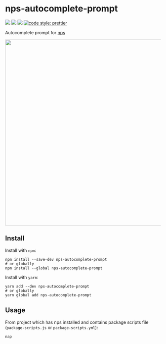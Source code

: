 # nps-autocomplete-prompt

![](https://img.shields.io/travis/zillding/nps-autocomplete-prompt.svg?style=flat-square)
![](https://img.shields.io/npm/v/nps-autocomplete-prompt.svg?style=flat-square)
![](https://img.shields.io/github/license/zillding/nps-autocomplete-prompt.svg?style=flat-square)
[![code style: prettier](https://img.shields.io/badge/code_style-prettier-ff69b4.svg?style=flat-square)](https://github.com/prettier/prettier)

Autocomplete prompt for [nps](https://github.com/kentcdodds/nps)

<img width="600" src="https://cdn.jsdelivr.net/gh/zillding/nps-autocomplete-prompt/demo.svg">

## Install

Install with `npm`:

```
npm install --save-dev nps-autocomplete-prompt
# or globally
npm install --global nps-autocomplete-prompt
```

Install with `yarn`:

```
yarn add --dev nps-autocomplete-prompt
# or globally
yarn global add nps-autocomplete-prompt
```

## Usage

From project which has nps installed and contains package scripts file
(`package-scripts.js` or `package-scripts.yml`):

`nap`
